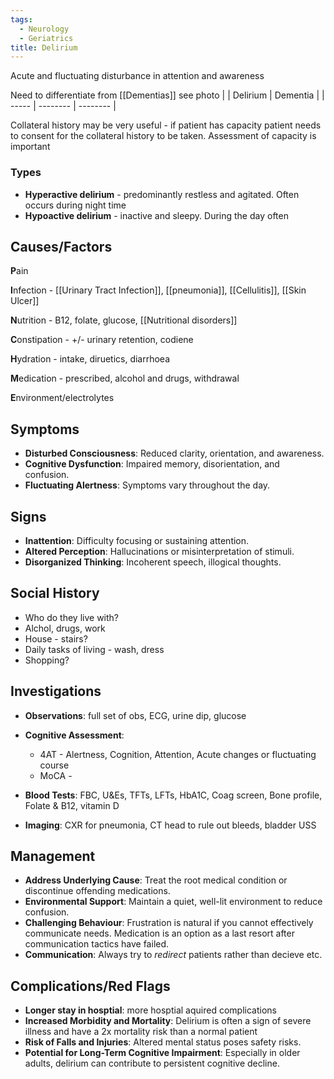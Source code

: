 ```yaml
---
tags:
  - Neurology
  - Geriatrics
title: Delirium
---
```


Acute and fluctuating disturbance in attention and awareness

Need to differentiate from [[Dementias]]
see photo
|       | Delirium | Dementia | 
| ----- | -------- | -------- |


Collateral history may be very useful - if patient has capacity patient needs to consent for the collateral history to be taken.
Assessment of capacity is important 

### Types

- **Hyperactive delirium** - predominantly restless and agitated. Often occurs during night time
- **Hypoactive delirium** - inactive and sleepy. During the day often

## Causes/Factors

**P**ain

**I**nfection - [[Urinary Tract Infection]], [[pneumonia]], [[Cellulitis]], [[Skin Ulcer]]

**N**utrition - B12, folate, glucose, [[Nutritional disorders]]

**C**onstipation - +/- urinary retention, codiene

**H**ydration - intake, diruetics, diarrhoea


**M**edication - prescribed, alcohol and drugs, withdrawal

**E**nvironment/electrolytes

## Symptoms

- **Disturbed Consciousness**: Reduced clarity, orientation, and awareness.
- **Cognitive Dysfunction**: Impaired memory, disorientation, and confusion.
- **Fluctuating Alertness**: Symptoms vary throughout the day.

## Signs

- **Inattention**: Difficulty focusing or sustaining attention.
- **Altered Perception**: Hallucinations or misinterpretation of stimuli.
- **Disorganized Thinking**: Incoherent speech, illogical thoughts.

## Social History

- Who do they live with?
- Alchol, drugs, work
- House - stairs?
- Daily tasks of living - wash, dress
- Shopping?

## Investigations

- **Observations**: full set of obs, ECG, urine dip, glucose
- **Cognitive Assessment**:
	- 4AT - Alertness, Cognition, Attention, Acute changes or fluctuating course
	- MoCA - 


- **Blood Tests**: FBC, U&Es, TFTs, LFTs, HbA1C, Coag screen, Bone profile, Folate & B12, vitamin D
- **Imaging**: CXR for pneumonia, CT head to rule out bleeds, bladder USS 

## Management

- **Address Underlying Cause**: Treat the root medical condition or discontinue offending medications.
- **Environmental Support**: Maintain a quiet, well-lit environment to reduce confusion.
- **Challenging Behaviour**: Frustration is natural if you cannot effectively communicate needs. Medication is an option as a last resort after communication tactics have failed. 
- **Communication**: Always try to *redirect* patients rather than decieve etc. 

## Complications/Red Flags

- **Longer stay in hosptial**: more hosptial aquired complications 
- **Increased Morbidity and Mortality**: Delirium is often a sign of severe illness and have a 2x mortality risk than a normal patient 
- **Risk of Falls and Injuries**: Altered mental status poses safety risks.
- **Potential for Long-Term Cognitive Impairment**: Especially in older adults, delirium can contribute to persistent cognitive decline.